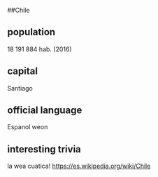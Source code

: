 ##Chile
## population
18 191 884 hab. (2016)

## capital
Santiago
 
## official language
Espanol weon

## interesting trivia
la wea cuatica!
https://es.wikipedia.org/wiki/Chile

